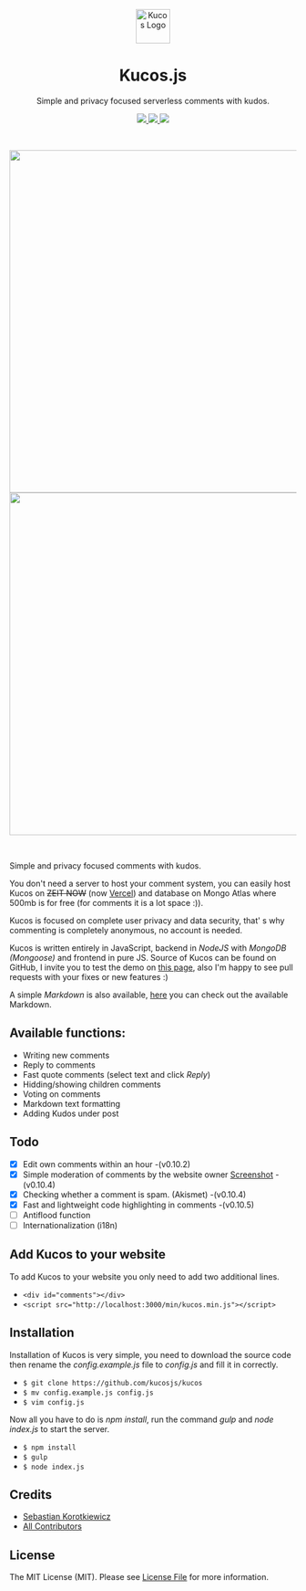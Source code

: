 <p align="center">
    <a href="https://github.com/kucosjs/kucos">
        <img src="https://kucos.js.org/assets/img/kucos.gif" alt="Kucos Logo" height="60"/>
    </a>
</p>
<h1 align="center">Kucos.js</h1>
<p align="center">Simple and privacy focused serverless comments with kudos.</p>

<p align="center">
    <a href="https://github.com/kucosjs/kucos">
        <img src="https://img.shields.io/badge/total%20size-17%20kb-brightgreen" />
        <img src="https://img.shields.io/badge/license-MIT-brightgreen" />
        <img src="https://img.shields.io/badge/version-v0.10.5-blue" />
    </a>
</p>

<br />

<p align="center">
    <a href="https://github.com/kucosjs/kucos">
        <img src="https://i.imgur.com/oxUGn7M.gif" style="width: 600px;display: block; margin: 0 auto;" />
        <img src="https://i.imgur.com/cOmvr3S.png" style="width: 600px;display: block; margin: 0 auto;" />
    </a>
</p>
<br />

Simple and privacy focused comments with kudos.

You don't need a server to host your comment system, you can easily host Kucos on <s>ZEIT NOW</s> (now [Vercel](https://vercel.com/)) and database on Mongo Atlas where 500mb is for free (for comments it is a lot space :)).

Kucos is focused on complete user privacy and data security, that' s why commenting is completely anonymous, no account is needed.

Kucos is written entirely in JavaScript, backend in _NodeJS_ with _MongoDB (Mongoose)_ and frontend in pure JS. Source of Kucos can be found on GitHub, I invite you to test the demo on [this page](https://kucos.js.org), also I'm happy to see pull requests with your fixes or new features :)

A simple _Markdown_ is also available, [here](https://kucos.js.org/markdown.html) you can check out the available Markdown.

## Available functions:

- Writing new comments
- Reply to comments
- Fast quote comments (select text and click _Reply_)
- Hidding/showing children comments
- Voting on comments
- Markdown text formatting
- Adding Kudos under post

## Todo
- [x] Edit own comments within an hour -(v0.10.2)
- [x] Simple moderation of comments by the website owner [Screenshot](https://i.imgur.com/Zyt0Jxu.gif) -(v0.10.4)
- [x] Checking whether a comment is spam. (Akismet) -(v0.10.4)
- [x] Fast and lightweight code highlighting in comments -(v0.10.5)
- [ ] Antiflood function
- [ ] Internationalization (i18n)

## Add Kucos to your website

To add Kucos to your website you only need to add two additional lines.

- `<div id="comments"></div>`
- `<script src="http://localhost:3000/min/kucos.min.js"></script>`

## Installation

Installation of Kucos is very simple, you need to download the source code then rename the _config.example.js_ file to _config.js_ and fill it in correctly.

- `$ git clone https://github.com/kucosjs/kucos`
- `$ mv config.example.js config.js`
- `$ vim config.js`

Now all you have to do is _npm install_, run the command _gulp_ and _node index.js_ to start the server.

- `$ npm install`
- `$ gulp`
- `$ node index.js`

## Credits

- [Sebastian Korotkiewicz](https://github.com/skorotkiewicz)
- [All Contributors](../../contributors)

## License

The MIT License (MIT). Please see [License File](LICENSE) for more information.
